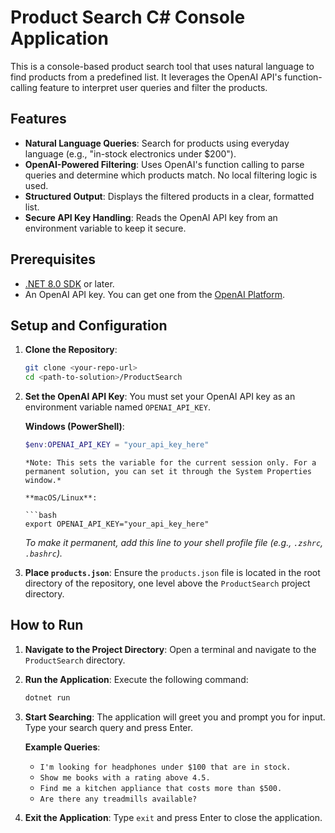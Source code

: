 # Product Search C# Console Application

This is a console-based product search tool that uses natural language to find products from a predefined list. It leverages the OpenAI API's function-calling feature to interpret user queries and filter the products.

## Features

- **Natural Language Queries**: Search for products using everyday language (e.g., "in-stock electronics under $200").
- **OpenAI-Powered Filtering**: Uses OpenAI's function calling to parse queries and determine which products match. No local filtering logic is used.
- **Structured Output**: Displays the filtered products in a clear, formatted list.
- **Secure API Key Handling**: Reads the OpenAI API key from an environment variable to keep it secure.

## Prerequisites

- [.NET 8.0 SDK](https://dotnet.microsoft.com/download/dotnet/8.0) or later.
- An OpenAI API key. You can get one from the [OpenAI Platform](https://platform.openai.com/).

## Setup and Configuration

1. **Clone the Repository**:

    ```bash
    git clone <your-repo-url>
    cd <path-to-solution>/ProductSearch
    ```

2. **Set the OpenAI API Key**:
    You must set your OpenAI API key as an environment variable named `OPENAI_API_KEY`.

    **Windows (PowerShell)**:

    ```powershell
    $env:OPENAI_API_KEY = "your_api_key_here"
     ```
    
    ```text
    *Note: This sets the variable for the current session only. For a permanent solution, you can set it through the System Properties window.*

    **macOS/Linux**:

    ```bash
    export OPENAI_API_KEY="your_api_key_here"
    ```

    *To make it permanent, add this line to your shell profile file (e.g., `.zshrc`, `.bashrc`).*

3. **Place `products.json`**:
    Ensure the `products.json` file is located in the root directory of the repository, one level above the `ProductSearch` project directory.

## How to Run

1. **Navigate to the Project Directory**:
    Open a terminal and navigate to the `ProductSearch` directory.

2. **Run the Application**:
    Execute the following command:

    ```bash
    dotnet run
    ```

3. **Start Searching**:
    The application will greet you and prompt you for input. Type your search query and press Enter.

    **Example Queries**:
    - `I'm looking for headphones under $100 that are in stock.`
    - `Show me books with a rating above 4.5.`
    - `Find me a kitchen appliance that costs more than $500.`
    - `Are there any treadmills available?`

4. **Exit the Application**:
    Type `exit` and press Enter to close the application.
